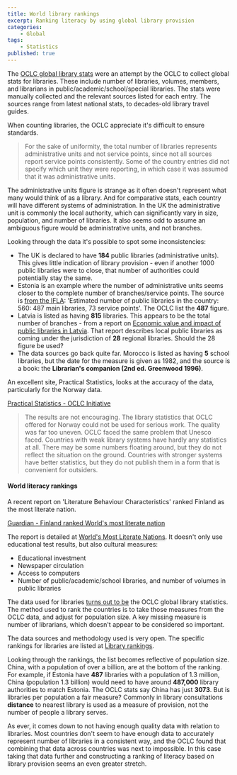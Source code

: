 ```yaml
---
title: World library rankings
excerpt: Ranking literacy by using global library provision
categories:
    - Global
tags:
    - Statistics
published: true
---
```


The [OCLC global library stats](https://www.oclc.org/global-library-statistics.en.html) were an attempt by the OCLC to collect global stats for libraries.  These include number of libraries, volumes, members, and librarians in public/academic/school/special libraries.  The stats were manually collected and the relevant sources listed for each entry.  The sources range from latest national stats, to decades-old library travel guides.

When counting libraries, the OCLC appreciate it's difficult to ensure standards.

> For the sake of uniformity, the total number of libraries represents administrative units and not service points, since not all sources report service points consistently. Some of the country entries did not specify which unit they were reporting, in which case it was assumed that it was administrative units.

The administrative units figure is strange as it often doesn't represent what many would think of as a library.  And for comparative stats, each country will have different systems of administration.  In the UK the administrative unit is commonly the local authority, which can significantly vary in size, population, and number of libraries.  It also seems odd to assume an ambiguous figure would be administrative units, and not branches.

Looking through the data it's possible to spot some inconsistencies:

- The UK is declared to have **184** public libraries (administrative units).  This gives little indication of library provision - even if another 1000 public libraries were to close, that number of authorities could potentially stay the same.
- Estonia is an example where the number of administrative units seems closer to the complete number of branches/service points. The source is [from the IFLA](http://db.ifla-world-report.org/home/map#/2/2/G8TWX1EQKSOGSCH): 'Estimated number of public libraries in the country: 560: 487 main libraries, 73 service points'.  The OCLC list the **487** figure.
- Latvia is listed as having **815** libraries.  This appears to be the total number of branches - from a report on [Economic value and impact of public libraries in Latvia](http://www.kis.gov.lv/download/Economic%20value%20and%20impact%20of%20public%20libraries%20in%20Latvia.pdf).  That report describes local public libraries as coming under the jurisdiction of **28** regional libraries.  Should the 28 figure be used?
- The data sources go back quite far.  Morocco is listed as having **5** school libraries, but the date for the measure is given as 1982, and the source is a book: the **Librarian's companion (2nd ed. Greenwood 1996)**.

An excellent site, Practical Statistics, looks at the accuracy of the data, particularly for the Norway data.

[Practical Statistics - OCLC Initiative](https://sites.google.com/site/practicalstatistics/2-events/ifla-singapore/oclc-initiative)

>The results are not encouraging. The library statistics that OCLC offered for Norway could not be used for serious work. The quality was far too uneven. OCLC faced the same problem that Unesco faced. Countries with weak library systems have hardly any statistics at all. There may be some numbers floating around, but they do not reflect the situation on the ground. Countries with stronger systems have better statistics, but they do not publish them in a form that is convenient for outsiders.

#### World literacy rankings

A recent report on 'Literature Behaviour Characteristics' ranked Finland as the most literate nation.

[Guardian - Finland ranked World's most literate nation](http://www.theguardian.com/books/2016/mar/11/finland-ranked-worlds-most-literate-nation)

The report is detailed at [World's Most Literate Nations](http://www.ccsu.edu/wmln/).  It doesn't only use educational test results, but also cultural measures:

- Educational investment
- Newspaper circulation
- Access to computers
- Number of public/academic/school libraries, and number of volumes in public libraries

The data used for libraries [turns out to be](http://www.ccsu.edu/wmln/dataSources.html) the OCLC global library statistics.  The method used to rank the countries is to take those measures from the OCLC data, and adjust for population size.  A key missing measure is number of librarians, which doesn't appear to be considered so important.

The data sources and methodology used is very open.  The specific rankings for libraries are listed at [Library rankings](http://www.ccsu.edu/wmln/library.html).

Looking through the rankings, the list becomes reflective of population size.  China, with a population of over a billion, are at the bottom of the ranking.  For example, if Estonia have **487** libraries with a population of 1.3 million, China (population 1.3 billion) would need to have around **487,000** library authorities to match Estonia.  The OCLC stats say China has just **3073**.   But is libraries per population a fair measure?  Commonly in library consultations **distance** to nearest library is used as a measure of provision, not the number of people a library serves.

As ever, it comes down to not having enough quality data with relation to libraries.  Most countries don't seem to have enough data  to accurately represent number of libraries in a consistent way, and the OCLC found that combining that data across countries was next to impossible.  In this case taking that data further and constructing a ranking of literacy based on library provision seems an even greater stretch.
